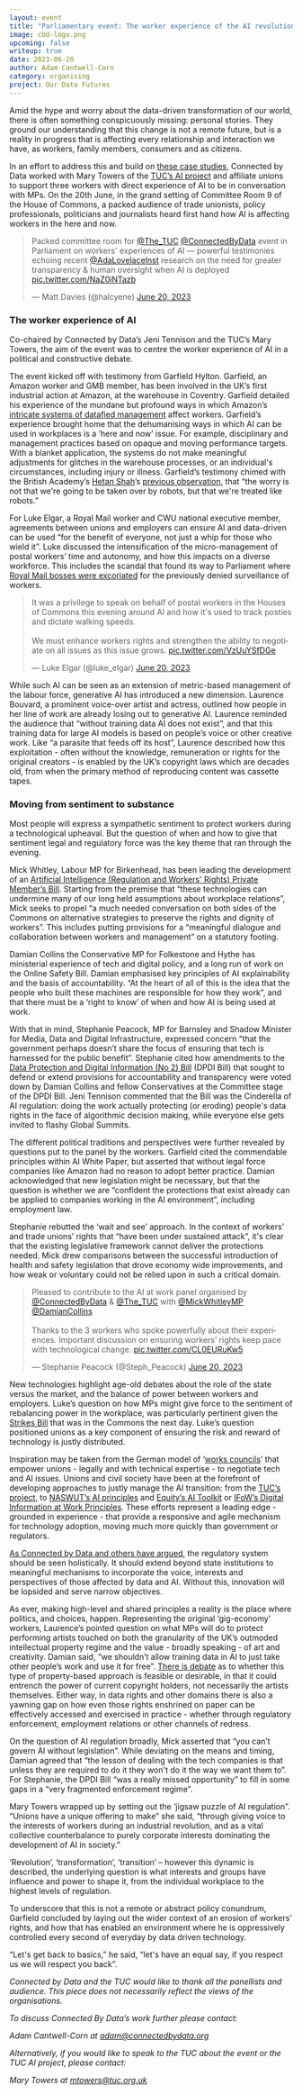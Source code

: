 ```yaml
---
layout: event
title: "Parliamentary event: The worker experience of the AI revolution"
image: cbd-logo.png
upcoming: false
writeup: true
date: 2023-06-20
author: Adam Cantwell-Corn
category: organising
project: Our Data Futures
---
```


Amid the hype and worry about the data-driven transformation of our world, there is often something conspicuously missing: personal stories. They ground our understanding that this change is not a remote future, but is a reality in progress that is affecting every relationship and interaction we have, as workers, family members, consumers and as citizens.

In an effort to address this and build on [these case studies](https://connectedbydata.org/resources/our-data-stories), Connected by Data worked with Mary Towers of the [TUC’s AI project](http://v) and affiliate unions to support three workers with direct experience of AI to be in conversation with MPs. On the 20th June, in the grand setting of Committee Room 9 of the House of Commons, a packed audience of trade unionists, policy professionals, politicians and journalists heard first hand how AI is affecting workers in the here and now. 

<!--more-->

<blockquote class="twitter-tweet"><p lang="en" dir="ltr">Packed committee room for <a href="https://twitter.com/The_TUC?ref_src=twsrc%5Etfw">@The_TUC</a> <a href="https://twitter.com/ConnectedByData?ref_src=twsrc%5Etfw">@ConnectedByData</a> event in Parliament on workers&#39; experiences of AI — powerful testimonies echoing recent <a href="https://twitter.com/AdaLovelaceInst?ref_src=twsrc%5Etfw">@AdaLovelaceInst</a> research on the need for greater transparency &amp; human oversight when AI is deployed <a href="https://t.co/NaZ0iNTazb">pic.twitter.com/NaZ0iNTazb</a></p>&mdash; Matt Davies (@halcyene) <a href="https://twitter.com/halcyene/status/1671199883598999555?ref_src=twsrc%5Etfw">June 20, 2023</a></blockquote> <script async src="https://platform.twitter.com/widgets.js" charset="utf-8"></script>


### The worker experience of AI

Co-chaired by Connected by Data’s Jeni Tennison and the TUC’s Mary Towers, the aim of the event was to centre the worker experience of AI in a political and constructive debate. 

The event kicked off with testimony from Garfield Hylton. Garfield, an Amazon worker and GMB member, has been involved in the UK’s first industrial action at Amazon, at the warehouse in Coventry. Garfield detailed his experience of the mundane but profound ways in which Amazon’s [intricate systems of datafied management](https://connectedbydata.org/resources/our-data-stories) affect workers. Garfield’s experience brought home that the dehumanising ways in which AI can be used in workplaces is a ‘here and now’ issue. For example, disciplinary and management practices based on opaque and moving performance targets. With a blanket application, the systems do not make meaningful adjustments for glitches in the warehouse processes, or an individual's circumstances, including injury or illness. Garfield’s testimony chimed with the British Academy’s [Hetan Shah](https://twitter.com/HetanShah)’s [previous observation](https://www.youtube.com/watch?v=LasRtZ2ImV8), that “the worry is not that we're going to be taken over by robots, but that we're treated like robots.” 

For Luke Elgar, a Royal Mail worker and CWU national executive member, agreements between unions and employers  can ensure AI and data-driven can be used “for the benefit of everyone, not just a whip for those who wield it”. Luke discussed the intensification of the micro-management of postal workers’ time and autonomy, and how this impacts on a diverse workforce. This includes the scandal that found its way to Parliament where [Royal Mail bosses were excoriated](https://twitter.com/darrenpjones/status/1628488496284422144?lang=en) for the previously denied surveillance of workers. 

<blockquote class="twitter-tweet"><p lang="en" dir="ltr">It was a privilege to speak on behalf of postal workers in the Houses of Commons this evening around AI and how it&#39;s used to track posties and dictate walking speeds.<br><br>We must enhance workers rights and strengthen the ability to negotiate on all issues as this issue grows. <a href="https://t.co/VzUuYSfDGe">pic.twitter.com/VzUuYSfDGe</a></p>&mdash; Luke Elgar (@luke_elgar) <a href="https://twitter.com/luke_elgar/status/1671249185251930113?ref_src=twsrc%5Etfw">June 20, 2023</a></blockquote> <script async src="https://platform.twitter.com/widgets.js" charset="utf-8"></script>

While such AI can be seen as an extension of metric-based management of the labour force, generative AI has introduced a new dimension. Laurence Bouvard, a prominent voice-over artist and actress, outlined how people in her line of work are already losing out to generative AI. Laurence reminded the audience that “without training data AI does not exist”, and that this training data for large AI models is based on people’s voice or other creative work.  Like “a parasite that feeds off its host”, Laurence described how this exploitation - often without the knowledge, remuneration or rights for the original creators - is enabled by the UK’s copyright laws which are decades old, from when the primary method of reproducing content was cassette tapes. 


### Moving from sentiment to substance

Most people will express a sympathetic sentiment to protect workers during a technological upheaval. But the question of when and how to give that sentiment legal and regulatory force was the key theme that ran through the evening. 

Mick Whitley, Labour MP for Birkenhead, has been leading the development of an [Artificial Intelligence (Regulation and Workers' Rights) Private Member’s Bill](https://bills.parliament.uk/bills/3464). Starting from the premise that “these technologies can undermine many of our long held assumptions about workplace relations”, Mick seeks to propel “a much needed conversation on both sides of the Commons on alternative strategies to preserve the rights and dignity of workers”. This includes putting provisions for a “meaningful dialogue and collaboration between workers and management” on a statutory footing.

Damian Collins the Conservative MP for Folkestone and Hythe has ministerial experience of tech and digital policy, and a long run of work on the Online Safety Bill. Damian emphasised key principles of AI explainability and the basis of accountability. “At the heart of all of this is the idea that the people who built these machines are responsible for how they work”, and that there must be a ‘right to know’ of when and how AI is being used at work. 

With that in mind, Stephanie Peacock, MP for Barnsley and Shadow Minister for Media, Data and Digital Infrastructure, expressed concern “that the government perhaps doesn’t share the focus of ensuring that tech is harnessed for the public benefit”. Stephanie cited how amendments to the [Data Protection and Digital Information (No 2) Bill](https://connectedbydata.org/resources/dpdib-resources) (DPDI Bill) that sought to defend or extend provisions for accountability and transparency were voted down by Damian Collins and fellow Conservatives at the Committee stage of the DPDI Bill. Jeni Tennison commented that the Bill was the Cinderella of AI regulation: doing the work actually protecting (or eroding) people's data rights in the face of algorithmic decision making, while everyone else gets invited to flashy Global Summits.

The different political traditions and perspectives were further revealed by questions put to the panel by the workers. Garfield cited the commendable principles within AI White Paper, but asserted that without legal force companies like Amazon had no reason to adopt better practice. Damian acknowledged that new legislation might be necessary, but that the question is whether we are “confident the protections that exist already can be applied to companies working in the AI environment”, including employment law. 

Stephanie rebutted the ‘wait and see’ approach. In the context of workers’ and trade unions’ rights that “have been under sustained attack”, it's clear that the existing legislative framework cannot deliver the protections needed. Mick drew comparisons between the successful introduction of health and safety legislation that drove economy wide improvements, and how weak or voluntary could not be relied upon in such a critical domain. 

<blockquote class="twitter-tweet"><p lang="en" dir="ltr">Pleased to contribute to the AI at work panel organised by <a href="https://twitter.com/ConnectedByData?ref_src=twsrc%5Etfw">@ConnectedByData</a> &amp; <a href="https://twitter.com/The_TUC?ref_src=twsrc%5Etfw">@The_TUC</a> with <a href="https://twitter.com/MickWhitleyMP?ref_src=twsrc%5Etfw">@MickWhitleyMP</a> <a href="https://twitter.com/DamianCollins?ref_src=twsrc%5Etfw">@DamianCollins</a> <br><br>Thanks to the 3 workers who spoke powerfully about their experiences. Important discussion on ensuring workers’ rights keep pace with technological change. <a href="https://t.co/CL0EURuKw5">pic.twitter.com/CL0EURuKw5</a></p>&mdash; Stephanie Peacock (@Steph_Peacock) <a href="https://twitter.com/Steph_Peacock/status/1671225447751745540?ref_src=twsrc%5Etfw">June 20, 2023</a></blockquote> <script async src="https://platform.twitter.com/widgets.js" charset="utf-8"></script>

New technologies highlight age-old debates about the role of the state versus the market, and the balance of power between workers and employers. Luke’s question on how MPs might give force to the sentiment of rebalancing power in the workplace, was particularly pertinent given the [Strikes Bill](https://bills.parliament.uk/bills/3396) that was in the Commons the next day. Luke’s question positioned unions as a key component of ensuring the risk and reward of technology is justly distributed. 

Inspiration may be taken from the German model of ‘[works councils](https://www.simmons-simmons.com/en/publications/ckta73p7e1f530a27ww60bysz/germany-artificial-intelligence-soon-in-the-focus-of-works-councils)’ that empower unions - legally and with technical expertise - to negotiate tech and AI issues. Unions and civil society have been at the forefront of developing approaches to justly manage the AI transition: from the [TUC’s project](https://www.tuc.org.uk/AImanifesto), to [NASWUT’s AI principles](https://www.nasuwt.org.uk/advice/in-the-classroom/artificial-intelligence-and-digital-technologies.html) and [Equity’s AI Toolkit](https://www.equity.org.uk/advice-and-support/know-your-rights/ai-toolkit) or [IFoW’s Digital Information at Work Principles](https://www.ifow.org/case-studies/digital-information-workplace-principles-amendment-to-dpdi-bill).  These efforts represent a leading edge - grounded in experience - that provide a responsive and agile mechanism for technology adoption, moving much more quickly than government or regulators. 

[As Connected by Data and others have argued](https://connectedbydata.org/resources/ai-white-paper-2023), the regulatory system should be seen holistically. It should extend beyond state institutions to meaningful mechanisms to incorporate the voice, interests and perspectives of those affected by data and AI. Without this, innovation will be lopsided and serve narrow objectives. 

As ever, making high-level and shared principles a reality is the place where politics, and choices, happen. Representing the original ‘gig-economy’ workers, Laurence’s pointed question on what MPs will do to protect performing artists touched on both the granularity of the UK’s outmoded intellectual property regime and the value - broadly speaking - of art and creativity. Damian said, “we shouldn’t allow training data in AI to just take other people’s work and use it for free”. [There is debate](https://twitter.com/JeniT/status/1656540796974407680) as to whether this type of property-based approach is feasible or desirable, in that it could entrench the power of current copyright holders, not necessarily the artists themselves. Either way, in data rights and other domains there is also a yawning gap on how even those rights enshrined on paper can be effectively accessed and exercised in practice - whether through regulatory enforcement, employment relations or other channels of redress. 

On the question of AI regulation broadly, Mick asserted that “you can’t govern AI without legislation”. While deviating on the means and timing, Damian agreed that “the lesson of dealing with the tech companies is that unless they are required to do it they won't do it the way we want them to”. For Stephanie, the DPDI Bill “was a really missed opportunity” to fill in some gaps in a “very fragmented enforcement regime”. 

Mary Towers wrapped up by setting out the ‘jigsaw puzzle of AI regulation”. “Unions have a unique offering to make” she said, “through giving voice to the interests of workers during an industrial revolution, and as a vital collective counterbalance to purely corporate interests dominating the development of AI in society.”

‘Revolution’, ‘transformation’, ‘transition’ – however this dynamic is described, the underlying question is what interests and groups have influence and power to shape it, from the individual workplace to the highest levels of regulation. 

To underscore that this is not a remote or abstract policy conundrum, Garfield concluded by laying out the wider context of an erosion of workers’ rights, and how that has enabled an environment where he is oppressively controlled every second of everyday by data driven technology. 

“Let's get back to basics,” he said, “let's have an equal say, if you respect us we will respect you back”.

_Connected by Data and the TUC would like to thank all the panellists and audience. This piece does not necessarily reflect the views of the organisations._

_To discuss Connected By Data’s work further please contact:_

_Adam Cantwell-Corn at [adam@connectedbydata.org](mailto:adam@connectedbydata.org)_

_Alternatively, if you would like to speak to the TUC about the event or the TUC AI project, please contact:_

_Mary Towers at ​​[mtowers@tuc.org.uk](mailto:mtowers@tuc.org.uk)_
